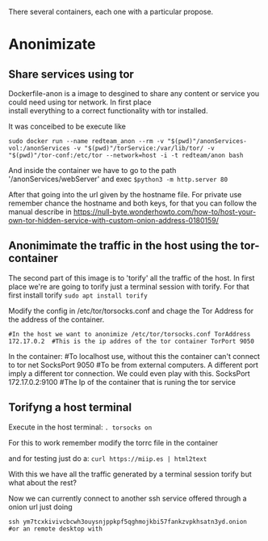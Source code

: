 There several containers, each one with a particular propose.

# Anonimizate
## Share services using tor
Dockerfile-anon is a image to desgined to share any content or service you could need using tor network. In first place \
install everything to a correct functionality with tor installed.

It was conceibed to be execute like

```
sudo docker run --name redteam_anon --rm -v "$(pwd)"/anonServices-vol:/anonServices -v "$(pwd)"/torService:/var/lib/tor/ -v "$(pwd)"/tor-conf:/etc/tor --network=host -i -t redteam/anon bash
```

And inside the container we have to go to the path '/anonServices/webServer' and exec `$python3 -m http.server 80`

After that going into the url given by the hostname file. For private use remember chance the hostname and both keys, for that you can follow the manual describe in https://null-byte.wonderhowto.com/how-to/host-your-own-tor-hidden-service-with-custom-onion-address-0180159/



## Anonimimate the traffic in the host using the tor-container
The second part of this image is to 'torify' all the traffic of the host.
In first place we're are going to torify just a terminal session with torify. For that first install torify
`sudo apt install torify`

Modify the config in /etc/tor/torsocks.conf and chage the Tor Address for the address of the container.

`#In the host we want to anonimize /etc/tor/torsocks.conf
TorAddress 172.17.0.2  #This is the ip addres of the tor container
TorPort 9050`

In the container:
#To localhost use, without this the container can't connect to tor net
SocksPort 9050
#To be from external computers. A different port imply a different tor connection. We could even play with this.
SocksPort 172.17.0.2:9100 #The Ip of the container that is runing the tor service



## Torifyng a host terminal

Execute in the host terminal:
`. torsocks on`

For this to work remember modify the torrc file in the container

and for testing just do a:
`curl https://miip.es | html2text`


With this we have all the traffic generated by a terminal session torify but what about the rest?

Now we can currently connect to another ssh service offered through a onion url just doing
```
ssh ym7tcxkivivcbcwh3ouysnjppkpf5qghmojkbi57fankzvpkhsatn3yd.onion
#or an remote desktop with

```
